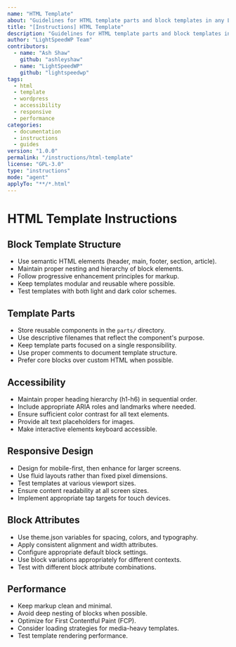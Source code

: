 ```yaml
---
name: "HTML Template"
about: "Guidelines for HTML template parts and block templates in any LightSpeed WordPress project."
title: "[Instructions] HTML Template"
description: "Guidelines for HTML template parts and block templates in any LightSpeed WordPress project."
author: "LightSpeedWP Team"
contributors:
  - name: "Ash Shaw"
    github: "ashleyshaw"
  - name: "LightSpeedWP"
    github: "lightspeedwp"
tags:
  - html
  - template
  - wordpress
  - accessibility
  - responsive
  - performance
categories:
  - documentation
  - instructions
  - guides
version: "1.0.0"
permalink: "/instructions/html-template"
license: "GPL-3.0"
type: "instructions"
mode: "agent"
applyTo: "**/*.html"
---
```


# HTML Template Instructions

## Block Template Structure

- Use semantic HTML elements (header, main, footer, section, article).
- Maintain proper nesting and hierarchy of block elements.
- Follow progressive enhancement principles for markup.
- Keep templates modular and reusable where possible.
- Test templates with both light and dark color schemes.

## Template Parts

- Store reusable components in the `parts/` directory.
- Use descriptive filenames that reflect the component's purpose.
- Keep template parts focused on a single responsibility.
- Use proper comments to document template structure.
- Prefer core blocks over custom HTML when possible.

## Accessibility

- Maintain proper heading hierarchy (h1-h6) in sequential order.
- Include appropriate ARIA roles and landmarks where needed.
- Ensure sufficient color contrast for all text elements.
- Provide alt text placeholders for images.
- Make interactive elements keyboard accessible.

## Responsive Design

- Design for mobile-first, then enhance for larger screens.
- Use fluid layouts rather than fixed pixel dimensions.
- Test templates at various viewport sizes.
- Ensure content readability at all screen sizes.
- Implement appropriate tap targets for touch devices.

## Block Attributes

- Use theme.json variables for spacing, colors, and typography.
- Apply consistent alignment and width attributes.
- Configure appropriate default block settings.
- Use block variations appropriately for different contexts.
- Test with different block attribute combinations.

## Performance

- Keep markup clean and minimal.
- Avoid deep nesting of blocks when possible.
- Optimize for First Contentful Paint (FCP).
- Consider loading strategies for media-heavy templates.
- Test template rendering performance.
